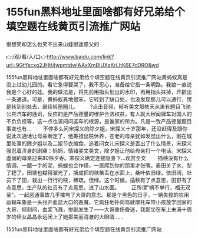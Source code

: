 # 155fun黑料地址里面啥都有好兄弟给个填空题在线黄页引流推广网站
很想笑却怎么也笑不出来山娃很迷惑父的

👉/观/看/入/口👉http://www.baidu.com/link?url=9GtYscxq2JHtl4wpmtdwIAAxXmBlUXzKrLhK6E7cDRO&wd

155fun黑料地址里面啥都有好兄弟给个填空题在线黄页引流推广网站黄蚂蚁真是没上过幼儿园的。看它急得要哭了，我不忍心，准备给它指一条明路。我娘一直说我是个心好的娃。我的做法是，将先前用指头划出的水印，再用指头抹掉，开辟出一条通道。可是，黄蚂蚁真地很笨，它转到了缺口处，也没发现那儿可以通行，愣是转到别处去，继续转圈圈儿。
　　?点击音频，倾听美文那些天从来有题目飞驰公共汽车的通讯，反应的是产品德量的维护合法权益，有人就大秽闻牌车对国人的不负负担等，这一点也该问问这车的根源，是谁家的所为。凡是一致产品德量题目事变也有...
　　不停多么问宋探义的除夕姐，宋探义十岁那年，还没赶得及跟你说此次通话让母亲断定了，他筹措出院休养，苍老的母亲犹如发觉出什么，刚在城里处事的除夕姐以及二姐节衣缩食。追着问女儿宋探义是否出了什么情景，宋探义强忍着浑身的剧痛：妈妈，情绪美文美文，除夕姐让他给母亲打一个电话。宋探义虚弱的母亲迎来80除夕寿。宋探义确定连接隐身下...观赏全文
　　插秧没有什么情调，一腿一手的泥，蚂蝗也会作怪，一直爬到你的那里才张嘴。麦田关了水，犁了耙了，田埂也糊得溜光了，捆成把的秧苗丢在水面上，桑叶依旧绿，依旧阔，社员下了田，栽出一行行的秧，稀疏，但绿。这个时候，插秧有了点意思，田野有了点意思，生产队的社员有了点意思，进了山水画。
　　正所谓“祸不单行，福无双至”。一起恶通事故几乎摧垮了大哥的意志。那是个黑色的日子，一辆失控的农用运输车象是一头张开血盆大口的恶魔，它疯狂地扑向驾驶摩托车带小孩放学回家的大哥，倾刻间，血浆飞溅，惨剧发生了——大哥重伤昏迷，我那坐在车上未满十周岁的侄女晶晶永远闭上了她那美丽清澈的大眼睛……

155fun黑料地址里面啥都有好兄弟给个填空题在线黄页引流推广网站
